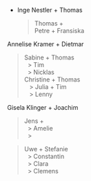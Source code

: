 - Inge Nestler + Thomas  
  
  > Thomas +  
  > Petre + Fransiska  

Annelise Kramer + Dietmar  

> Sabine + Thomas  
>   > Tim  
>   > Nicklas  
> Christine + Thomas  
>    > Julia + Tim  
>    > Lenny  

Gisela Klinger + Joachim  

> Jens +  
>   > Amelie  
>   >  

> Uwe + Stefanie  
>   > Constantin  
>   > Clara  
>   > Clemens
